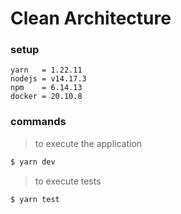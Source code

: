 # Clean Architecture

### setup

```
yarn   = 1.22.11
nodejs = v14.17.3
npm    = 6.14.13
docker = 20.10.8
```

### commands

> to execute the application
```sh
$ yarn dev
```

> to execute tests
```sh
$ yarn test
```